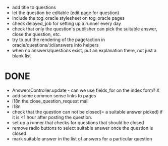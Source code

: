 * add title to questions
* let the question be editable (edit page for question)
* include the tog_oracle stylesheet on tog_oracle pages
* check delayed_job for setting up a runner every day
* check that only the question's publisher can pick the suitable answer, close the question, etc.
* try to put the rendering of the page/action in oracle/questions/:id/answers into helpers
* when no answers/questions exist, put an explanation there, not just a blank list

DONE
====
* AnswersController.update - can we use fields_for on the index form? X
* add some common sense links to pages
* i18n the close_question_request mail
* i18n
* check that the question can not be closed(= a suitable answer picked) if it is <1 hour after posting the question.
* set up a runner that checks for questions that should be closed
* remove radio buttons to select suitable answer once the question is closed
* mark suitable answer in the list of answers for a particular question  

